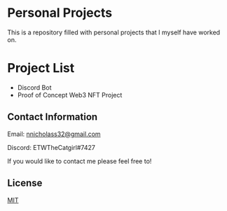 # Personal Projects

This is a repository filled with personal projects that I myself have worked on.

# Project List
- Discord Bot 
- Proof of Concept Web3 NFT Project


## Contact Information 
Email: nnicholass32@gmail.com

Discord: ETWTheCatgirl#7427

If you would like to contact me please feel free to!


## License
[MIT](https://choosealicense.com/licenses/mit/)
